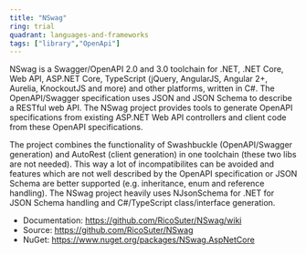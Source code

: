 ```yaml
---
title: "NSwag"
ring: trial
quadrant: languages-and-frameworks
tags: ["library","OpenApi"]
--- 
```

NSwag is a Swagger/OpenAPI 2.0 and 3.0 toolchain for .NET, .NET Core, Web API, ASP.NET Core, TypeScript (jQuery, AngularJS, Angular 2+, Aurelia, KnockoutJS and more) and other platforms, written in C#. The OpenAPI/Swagger specification uses JSON and JSON Schema to describe a RESTful web API. The NSwag project provides tools to generate OpenAPI specifications from existing ASP.NET Web API controllers and client code from these OpenAPI specifications.

The project combines the functionality of Swashbuckle (OpenAPI/Swagger generation) and AutoRest (client generation) in one toolchain (these two libs are not needed). This way a lot of incompatibilites can be avoided and features which are not well described by the OpenAPI specification or JSON Schema are better supported (e.g. inheritance, enum and reference handling). The NSwag project heavily uses NJsonSchema for .NET for JSON Schema handling and C#/TypeScript class/interface generation.

- Documentation: https://github.com/RicoSuter/NSwag/wiki
- Source: https://github.com/RicoSuter/NSwag
- NuGet: https://www.nuget.org/packages/NSwag.AspNetCore
